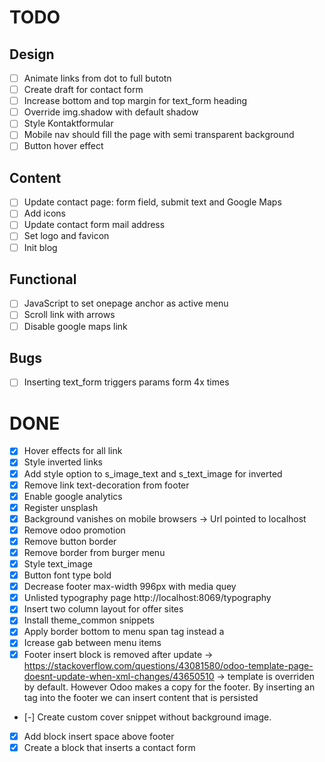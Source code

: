 # TODO

## Design

- [ ] Animate links from dot to full butotn
- [ ] Create draft for contact form
- [ ] Increase bottom and top margin for text_form heading
- [ ] Override img.shadow with default shadow
- [ ] Style Kontaktformular
- [ ] Mobile nav should fill the page with semi transparent background
- [ ] Button hover effect

## Content

- [ ] Update contact page: form field, submit text and Google Maps
- [ ] Add icons
- [ ] Update contact form mail address
- [ ] Set logo and favicon
- [ ] Init blog

## Functional

- [ ] JavaScript to set onepage anchor as active menu
- [ ] Scroll link with arrows
- [ ] Disable google maps link

## Bugs

- [ ] Inserting text_form triggers params form 4x times

# DONE

- [x] Hover effects for all link
- [x] Style inverted links
- [x] Add style option to s_image_text and s_text_image for inverted
- [x] Remove link text-decoration from footer
- [x] Enable google analytics
- [x] Register unsplash
- [x] Background vanishes on mobile browsers -> Url pointed to localhost
- [x] Remove odoo promotion
- [x] Remove button border
- [x] Remove border from burger menu
- [x] Style text_image
- [x] Button font type bold
- [x] Decrease footer max-width 996px with media quey
- [x] Unlisted typography page http://localhost:8069/typography
- [x] Insert two column layout for offer sites
- [x] Install theme_common snippets
- [x] Apply border bottom to menu span tag instead a
- [x] Icrease gab between menu items
- [x] Footer insert block is removed after update -> https://stackoverflow.com/questions/43081580/odoo-template-page-doesnt-update-when-xml-changes/43650510 -> template is overriden by default. However Odoo makes a copy for the footer. By inserting an tag into the footer we can insert content that is persisted
- [-] Create custom cover snippet without background image.
- [x] Add block insert space above footer
- [x] Create a block that inserts a contact form
